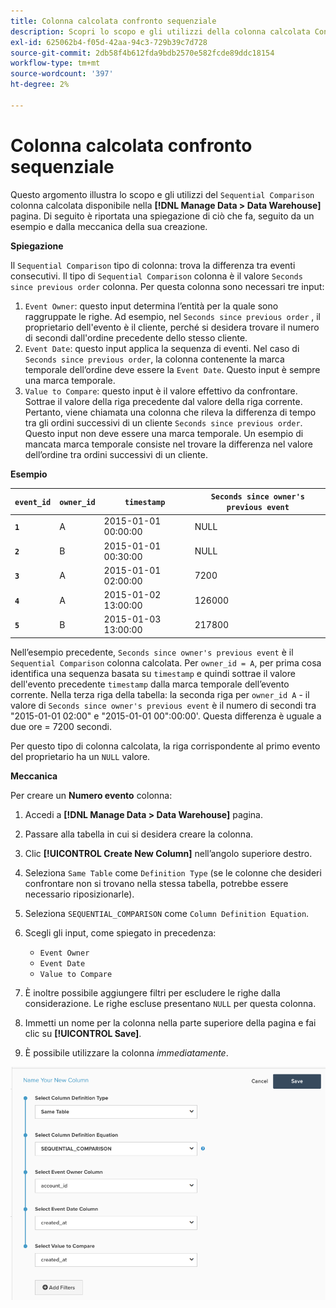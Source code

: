```yaml
---
title: Colonna calcolata confronto sequenziale
description: Scopri lo scopo e gli utilizzi della colonna calcolata Confronto sequenziale.
exl-id: 625062b4-f05d-42aa-94c3-729b39c7d728
source-git-commit: 2db58f4b612fda9bdb2570e582fcde89ddc18154
workflow-type: tm+mt
source-wordcount: '397'
ht-degree: 2%

---
```


# Colonna calcolata confronto sequenziale

Questo argomento illustra lo scopo e gli utilizzi del `Sequential Comparison` colonna calcolata disponibile nella **[!DNL Manage Data > Data Warehouse]** pagina. Di seguito è riportata una spiegazione di ciò che fa, seguito da un esempio e dalla meccanica della sua creazione.

**Spiegazione**

Il `Sequential Comparison` tipo di colonna: trova la differenza tra eventi consecutivi. Il tipo di `Sequential Comparison` colonna è il valore `Seconds since previous order` colonna. Per questa colonna sono necessari tre input:

1. `Event Owner`: questo input determina l’entità per la quale sono raggruppate le righe. Ad esempio, nel `Seconds since previous order` , il proprietario dell&#39;evento è il cliente, perché si desidera trovare il numero di secondi dall&#39;ordine precedente dello stesso cliente.
1. `Event Date`: questo input applica la sequenza di eventi. Nel caso di `Seconds since previous order`, la colonna contenente la marca temporale dell’ordine deve essere la `Event Date`. Questo input è sempre una marca temporale.
1. `Value to Compare`: questo input è il valore effettivo da confrontare. Sottrae il valore della riga precedente dal valore della riga corrente. Pertanto, viene chiamata una colonna che rileva la differenza di tempo tra gli ordini successivi di un cliente `Seconds since previous order`. Questo input non deve essere una marca temporale. Un esempio di mancata marca temporale consiste nel trovare la differenza nel valore dell’ordine tra ordini successivi di un cliente.

**Esempio**

| **`event_id`** | **`owner_id`** | **`timestamp`** | **`Seconds since owner's previous event`** |
|--- |--- |--- |--- |
| **`1`** | A | 2015-01-01 00:00:00 | NULL |
| **`2`** | B | 2015-01-01 00:30:00 | NULL |
| **`3`** | A | 2015-01-01 02:00:00 | 7200 |
| **`4`** | A | 2015-01-02 13:00:00 | 126000 |
| **`5`** | B | 2015-01-03 13:00:00 | 217800 |

Nell’esempio precedente, `Seconds since owner's previous event` è il `Sequential Comparison` colonna calcolata. Per `owner_id = A`, per prima cosa identifica una sequenza basata su `timestamp` e quindi sottrae il valore dell&#39;evento precedente `timestamp` dalla marca temporale dell’evento corrente. Nella terza riga della tabella: la seconda riga per `owner_id A` - il valore di `Seconds since owner's previous event` è il numero di secondi tra &quot;2015-01-01 02:00&quot; e &quot;2015-01-01 00&quot;:00:00&#39;. Questa differenza è uguale a due ore = 7200 secondi.

Per questo tipo di colonna calcolata, la riga corrispondente al primo evento del proprietario ha un `NULL` valore.

**Meccanica**

Per creare un **Numero evento** colonna:

1. Accedi a **[!DNL Manage Data > Data Warehouse]** pagina.

1. Passare alla tabella in cui si desidera creare la colonna.

1. Clic **[!UICONTROL Create New Column]** nell’angolo superiore destro.

1. Seleziona `Same Table` come `Definition Type` (se le colonne che desideri confrontare non si trovano nella stessa tabella, potrebbe essere necessario riposizionarle).

1. Seleziona `SEQUENTIAL_COMPARISON` come `Column Definition Equation`.

1. Scegli gli input, come spiegato in precedenza:
   - `Event Owner`
   - `Event Date`
   - `Value to Compare`

1. È inoltre possibile aggiungere filtri per escludere le righe dalla considerazione. Le righe escluse presentano `NULL` per questa colonna.

1. Immetti un nome per la colonna nella parte superiore della pagina e fai clic su **[!UICONTROL Save]**.

1. È possibile utilizzare la colonna *immediatamente*.

![SEC](../../assets/SEC_new.png)
